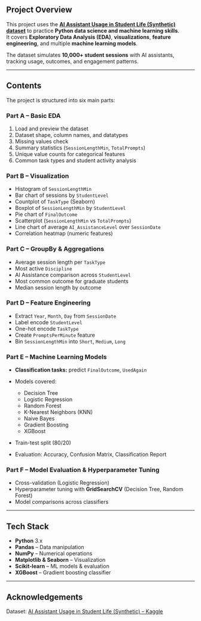 
##  Project Overview
This project uses the **[AI Assistant Usage in Student Life (Synthetic) dataset](https://www.kaggle.com/datasets/ayeshasal89/ai-assistant-usage-in-student-life-synthetic)** to practice **Python data science and machine learning skills**.  
It covers **Exploratory Data Analysis (EDA)**, **visualizations**, **feature engineering**, and multiple **machine learning models**.  

The dataset simulates **10,000+ student sessions** with AI assistants, tracking usage, outcomes, and engagement patterns.  

---

##  Contents
The project is structured into six main parts:

### Part A – Basic EDA
1. Load and preview the dataset  
2. Dataset shape, column names, and datatypes  
3. Missing values check  
4. Summary statistics (`SessionLengthMin`, `TotalPrompts`)  
5. Unique value counts for categorical features  
6. Common task types and student activity analysis  

### Part B – Visualization
- Histogram of `SessionLengthMin`  
- Bar chart of sessions by `StudentLevel`  
- Countplot of `TaskType` (Seaborn)  
- Boxplot of `SessionLengthMin` by `StudentLevel`  
- Pie chart of `FinalOutcome`  
- Scatterplot (`SessionLengthMin` vs `TotalPrompts`)  
- Line chart of average `AI_AssistanceLevel` over `SessionDate`  
- Correlation heatmap (numeric features)  

### Part C – GroupBy & Aggregations
- Average session length per `TaskType`  
- Most active `Discipline`  
- AI Assistance comparison across `StudentLevel`  
- Most common outcome for graduate students  
- Median session length by outcome  

### Part D – Feature Engineering
- Extract `Year`, `Month`, `Day` from `SessionDate`  
- Label encode `StudentLevel`  
- One-hot encode `TaskType`  
- Create `PromptsPerMinute` feature  
- Bin `SessionLengthMin` into `Short`, `Medium`, `Long`  

### Part E – Machine Learning Models
- **Classification tasks:** predict `FinalOutcome`, `UsedAgain`  
- Models covered:
  - Decision Tree  
  - Logistic Regression  
  - Random Forest  
  - K-Nearest Neighbors (KNN)  
  - Naive Bayes  
  - Gradient Boosting  
  - XGBoost  

- Train-test split (80/20)  
- Evaluation: Accuracy, Confusion Matrix, Classification Report  

### Part F – Model Evaluation & Hyperparameter Tuning
- Cross-validation (Logistic Regression)  
- Hyperparameter tuning with **GridSearchCV** (Decision Tree, Random Forest)  
- Model comparisons across classifiers  

---

##  Tech Stack
- **Python** 3.x  
- **Pandas** – Data manipulation  
- **NumPy** – Numerical operations  
- **Matplotlib & Seaborn** – Visualization  
- **Scikit-learn** – ML models & evaluation  
- **XGBoost** – Gradient boosting classifier  


---

##  Acknowledgements
Dataset: [AI Assistant Usage in Student Life (Synthetic) – Kaggle](https://www.kaggle.com/datasets/ayeshasal89/ai-assistant-usage-in-student-life-synthetic)  
